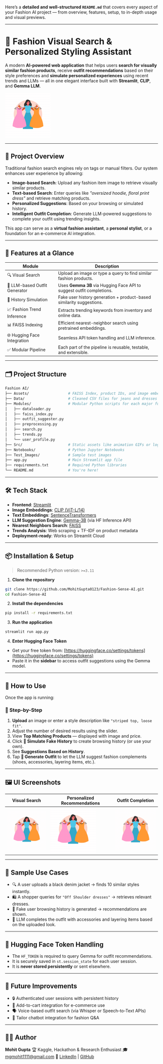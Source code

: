 Here’s a **detailed and well-structured `README.md`** that covers every aspect of your Fashion AI project — from overview, features, setup, to in-depth usage and visual previews.

---

# 👗 Fashion Visual Search & Personalized Styling Assistant

A modern **AI-powered web application** that helps users **search for visually similar fashion products**, receive **outfit recommendations** based on their style preferences and **simulate personalized experiences** using recent trends and LLMs — all in one elegant interface built with **Streamlit**, **CLIP**, and **Gemma LLM**.

![Fashion Assistant UI](Src/Animation.gif)

---

## 🧠 Project Overview

Traditional fashion search engines rely on tags or manual filters. Our system enhances user experience by allowing:

* **Image-based Search**: Upload any fashion item image to retrieve visually similar products.
* **Text-based Search**: Enter queries like *"oversized hoodie, floral print dress"* and retrieve matching products.
* **Personalized Suggestions**: Based on your browsing or simulated history.
* **Intelligent Outfit Completion**: Generate LLM-powered suggestions to complete your outfit using trending insights.

This app can serve as a **virtual fashion assistant**, a **personal stylist**, or a foundation for an e-commerce AI integration.

---

## 🚀 Features at a Glance

| Module                        | Description                                                           |
| ----------------------------- | --------------------------------------------------------------------- |
| 🔍 Visual Search              | Upload an image or type a query to find similar fashion products.     |
| 🧠 LLM-based Outfit Generator | Uses **Gemma 3B** via Hugging Face API to suggest outfit completions. |
| 👤 History Simulation         | Fake user history generation + product-based similarity suggestions.  |
| 📈 Fashion Trend Inference    | Extracts trending keywords from inventory and online data.            |
| 📊 FAISS Indexing             | Efficient nearest-neighbor search using pretrained embeddings.        |
| 🌐 Hugging Face Integration   | Seamless API token handling and LLM inference.                        |
| ✅ Modular Pipeline            | Each part of the pipeline is reusable, testable, and extensible.      |

---

## 🗂️ Project Structure

```bash
Fashion AI/
├── Assets/                  # FAISS Index, product IDs, and image embeddings
├── Data/                    # Cleaned CSV files for jeans and dresses
├── Modules/                 # Modular Python scripts for each major functionality
│   ├── dataloader.py
│   ├── faiss_index.py
│   ├── outfit_suggester.py
│   ├── preprocessing.py
│   ├── search.py
│   ├── trends.py
│   └── user_profile.py
├── Src/                     # Static assets like animation GIFs or logos
├── Notebooks/               # Python Jupyter Notebooks
├── Test_Images/             # Sample test images
├── app.py                   # Main Streamlit app file
├── requirements.txt         # Required Python libraries
└── README.md                # You're here!
```

---

## 🛠️ Tech Stack

* **Frontend**: [Streamlit](https://streamlit.io/)
* **Image Embeddings**: [CLIP (ViT-L/14)](https://github.com/openai/CLIP)
* **Text Embeddings**: [SentenceTransformers](https://www.sbert.net/)
* **LLM Suggestion Engine**: [Gemma-3B](https://huggingface.co/google/gemma-1.1-2b-it) (via HF Inference API)
* **Nearest Neighbors Search**: [FAISS](https://github.com/facebookresearch/faiss)
* **Trends Analysis**: Web scraping + TF-IDF on product metadata
* **Deployment-ready**: Works on Streamlit Cloud

---

## 📦 Installation & Setup

> Recommended Python version: `>=3.11`

1. **Clone the repository**

```bash
git clone https://github.com/MohitGupta0123/Fashion-Sense-AI.git
cd Fashion-Sense-AI
```

2. **Install the dependencies**

```bash
pip install -r requirements.txt
```

3. **Run the application**

```bash
streamlit run app.py
```

4. **Enter Hugging Face Token**

* Get your free token from: [https://huggingface.co/settings/tokens](https://huggingface.co/settings/tokens)
* Paste it in the **sidebar** to access outfit suggestions using the Gemma model.

---

## 🧭 How to Use

Once the app is running:

### 👤 Step-by-Step

1. **Upload** an image or enter a style description like `"striped top, loose fit"`.
2. Adjust the number of desired results using the slider.
3. View **Top Matching Products** — displayed with image and price.
4. Click **🧪 Simulate Fake History** to create browsing history (or use your own).
5. See **Suggestions Based on History**.
6. Tap **🧠 Generate Outfit** to let the LLM suggest fashion complements (shoes, accessories, layering items, etc.).

---

## 🖼️ UI Screenshots

| Visual Search                       | Personalized Recommendations      | Outfit Completion                       |
| ----------------------------------- | --------------------------------- | --------------------------------------- |
| ![Visual Search](Src/Animation.gif) | ![Suggestions](Src/Animation.gif) | ![Outfit Suggestion](Src/Animation.gif) |

---

## 🧪 Sample Use Cases

* 🔍 A user uploads a black denim jacket → finds 10 similar styles instantly.
* 🛍️ A shopper queries for `"Off Shoulder dresses"` → retrieves relevant dresses.
* 🤖 Fake user browsing history is generated → recommendations are shown.
* 🎨 LLM completes the outfit with accessories and layering items based on the uploaded look.

---

## 🔐 Hugging Face Token Handling

* The `HF_TOKEN` is required to query Gemma for outfit recommendations.
* It is securely saved in `st.session_state` for each user session.
* It is **never stored persistently** or sent elsewhere.

---

## 🎯 Future Improvements

* 🔒 Authenticated user sessions with persistent history
* 🛒 Add-to-cart integration for e-commerce use
* 🗣️ Voice-based outfit search (via Whisper or Speech-to-Text APIs)
* 🧵 Tailor chatbot integration for fashion Q\&A

---

## 👨‍💻 Author

**Mohit Gupta**
🏆 Kaggle, Hackathon & Research Enthusiast
🎓 [mgmohit1111@gmail.com](mailto:mgmohit1111@gmail.com)
🔗 [LinkedIn](https://linkedin.com/in/mohitgupta012) | [GitHub](https://github.com/MohitGupta0123)
